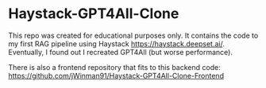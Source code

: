 # Haystack-GPT4All-Clone
This repo was created for educational purposes only. It contains the code to my first RAG pipeline using Haystack https://haystack.deepset.ai/. Eventually, I found out I recreated GPT4All (but worse performance).

There is also a frontend repository that fits to this backend code: https://github.com/jWinman91/Haystack-GPT4All-Clone-Frontend
